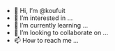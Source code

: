 - 👋 Hi, I’m @koufuit
- 👀 I’m interested in ...
- 🌱 I’m currently learning ...
- 💞️ I’m looking to collaborate on ...
- 📫 How to reach me ...

<!---
koufuit/koufuit is a ✨ special ✨ repository because its `README.md` (this file) appears on your GitHub profile.
You can click the Preview link to take a look at your changes.
--->
